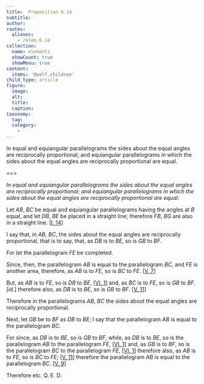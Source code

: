 ```yaml
---
title:  Proposition 6.14
subtitle: 
author:
routes:
  aliases:
    - /elem.6.14
collection:
  name: elements
  showCount: true
  showMenu: true
content:
  items: '@self.children'
child_type: article
figure:
  image:
  alt:
  title:
  caption:
taxonomy:
  tag:
  category:
    - 
---
```


<p><emph>In equal and equiangular parallelograms the sides about the equal angles are reciprocally proportional; and equiangular parallelograms in which the sides about the equal angles are reciprocally proportional are equal</emph>. <pb n="217"/></p>

===

<p><em>In equal and equiangular parallelograms the sides about the equal angles are reciprocally proportional; and equiangular parallelograms in which the sides about the equal angles are reciprocally proportional are equal</em>. <pb n="217"/></p>

<p>Let <em>AB</em>, <em>BC</em> be equal and equiangular parallelograms having the angles at <em>B</em> equal, and let <em>DB</em>, <em>BE</em> be placed in a straight line; <span class="center">therefore <em>FB</em>, <em>BG</em> are also in a straight line. [<a href="/elem.1.14">I. 14</a>]</span>
      </p>

<p>I say that, in <em>AB</em>, <em>BC</em>, the sides about the equal angles are reciprocally proportional, that is to say, that, as <em>DB</em> is to <em>BE</em>, so is <em>GB</em> to <em>BF</em>. 
      </p>

<p>For let the parallelogram <em>FE</em> be completed. </p>

<p>Since, then, the parallelogram <em>AB</em> is equal to the parallelogram <em>BC</em>, <span class="center">and <em>FE</em> is another area,</span> therefore, as <em>AB</em> is to <em>FE</em>, so is <em>BC</em> to <em>FE</em>. [<a href="/elem.5.7">V. 7</a>] </p>

<p>But, as <em>AB</em> is to <em>FE</em>, so is <em>DB</em> to <em>BE</em>, [<a href="/elem.6.1">VI. 1</a>] and, as <em>BC</em> is to <em>FE</em>, so is <em>GB</em> to <em>BF</em>. [<em>id</em>.] therefore also, as <em>DB</em> is to <em>BE</em>, so is <em>GB</em> to <em>BF</em>. [<a href="/elem.5.11">V. 11</a>] </p>

<p>Therefore in the parallelograms <em>AB</em>, <em>BC</em> the sides about the equal angles are reciprocally proportional. </p>

<p>Next, let <em>GB</em> be to <em>BF</em> as <em>DB</em> to <em>BE</em>; I say that the parallelogram <em>AB</em> is equal to the parallelogram <em>BC</em>. </p>

<p>For since, as <em>DB</em> is to <em>BE</em>, so is <em>GB</em> to <em>BF</em>, while, as <em>DB</em> is to <em>BE</em>, so is the parallelogram <em>AB</em> to the parallelogram <em>FE</em>, [<a href="/elem.6.1">VI. 1</a>] and, as <em>GB</em> is to <em>BF</em>, so is the parallelogram <em>BC</em> to the parallelogram <em>FE</em>, [<a href="/elem.6.1">VI. 1</a>] therefore also, as <em>AB</em> is to <em>FE</em>, so is <em>BC</em> to <em>FE</em>; [<a href="/elem.5.11">V. 11</a>] therefore the parallelogram <em>AB</em> is equal to the parallelogram <em>BC</em>. [<a href="/elem.5.9">V. 9</a>] </p>

<p>Therefore etc. Q. E. D.</p>
